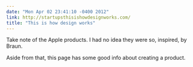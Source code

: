 ```yaml
---
date: "Mon Apr 02 23:41:10 -0400 2012"
link: http://startupsthisishowdesignworks.com/
title: "This is how design works"
---
```


Take note of the Apple products. I had no idea they were so, inspired, by
Braun.

Aside from that, this page has some good info about creating a product.
